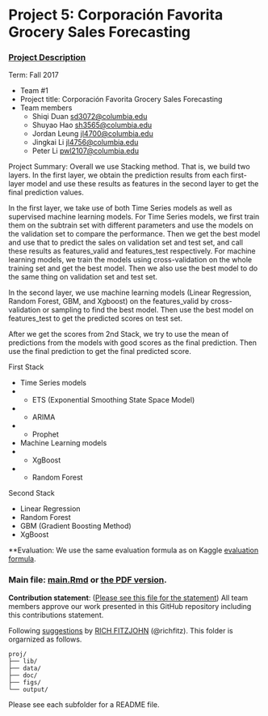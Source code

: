 # Project 5: Corporación Favorita Grocery Sales Forecasting

### [Project Description](https://www.kaggle.com/c/favorita-grocery-sales-forecasting)

Term: Fall 2017

+ Team #1
+ Project title: Corporación Favorita Grocery Sales Forecasting
+ Team members
	+ Shiqi Duan sd3072@columbia.edu
	+ Shuyao Hao sh3565@columbia.edu
	+ Jordan Leung jl4700@columbia.edu
	+ Jingkai Li jl4756@columbia.edu
	+ Peter Li pwl2107@columbia.edu
	 

Project Summary: Overall we use Stacking method. That is, we build two layers. In the first layer, we obtain the prediction results from each first-layer model and use these results as features in the second layer to get the final prediction values. 
        
In the first layer, we take use of both Time Series models as well as supervised machine learning models. For Time Series models, we first train them on the subtrain set with different parameters and use the models on the validation set to compare the performance. Then we get the best model and use that to predict the sales on validation set and test set, and call these results as features_valid and features_test respectively. For machine learning models, we train the models using cross-validation on the whole training set and get the best model. Then we also use the best model to do the same thing on validation set and test set.
        
In the second layer, we use machine learning models (Linear Regression, Random Forest, GBM, and Xgboost) on the features_valid by cross-validation or sampling to find the best model. Then use the best model on features_test to get the predicted scores on test set.

After we get the scores from 2nd Stack, we try to use the mean of predictions from the models with good scores as the final prediction. Then use the final prediction to get the final predicted score.        

First Stack
- Time Series models
- - ETS (Exponential Smoothing State Space Model)
- - ARIMA 
- - Prophet 
- Machine Learning models 
- - XgBoost 
- - Random Forest


Second Stack
- Linear Regression
- Random Forest
- GBM (Gradient Boosting Method)
- XgBoost




**Evaluation: We use the same evaluation formula as on Kaggle [evaluation formula](https://www.kaggle.com/c/favorita-grocery-sales-forecasting#evaluation).
	

### Main file: [main.Rmd](doc/main.Rmd) or [the PDF version](doc/main.pdf).   

**Contribution statement**: ([Please see this file for the statement](doc/a_note_on_contributions.md))
All team members approve our work presented in this GitHub repository including this contributions statement.  

Following [suggestions](http://nicercode.github.io/blog/2013-04-05-projects/) by [RICH FITZJOHN](http://nicercode.github.io/about/#Team) (@richfitz). This folder is orgarnized as follows.

```
proj/
├── lib/
├── data/
├── doc/
├── figs/
└── output/
```

Please see each subfolder for a README file.
